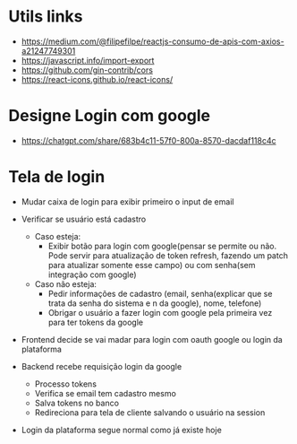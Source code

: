 # Utils links

- https://medium.com/@filipefilpe/reactjs-consumo-de-apis-com-axios-a21247749301
- https://javascript.info/import-export
- https://github.com/gin-contrib/cors
- https://react-icons.github.io/react-icons/

# Designe Login com google
- https://chatgpt.com/share/683b4c11-57f0-800a-8570-dacdaf118c4c

# Tela de login
- Mudar caixa de login para exibir primeiro o input de email
- Verificar se usuário está cadastro
    - Caso esteja: 
        - Exibir botão para login com google(pensar se permite ou não. Pode servir para atualização de token refresh, fazendo um patch para atualizar somente esse campo) ou com senha(sem integração com google)
    - Caso não esteja: 
        - Pedir informações de cadastro (email, senha(explicar que se trata da senha do sistema e n da google), nome, telefone)
        - Obrigar o usuário a fazer login com google pela primeira vez para ter tokens da google
    
- Frontend decide se vai madar para login com oauth google ou login da plataforma
- Backend recebe requisição login da google
    - Processo tokens
    - Verifica se email tem cadastro mesmo
    - Salva tokens no banco
    - Redireciona para tela de cliente salvando o usuário na session
- Login da plataforma segue normal como já existe hoje
    



    
